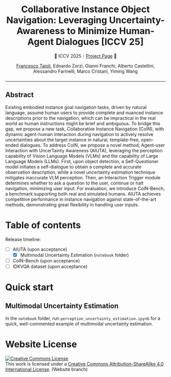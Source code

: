 
<h1 align="center">
Collaborative Instance Object Navigation: Leveraging Uncertainty-Awareness to Minimize Human-Agent Dialogues [ICCV 25]
</h1>

<div>
    <p align="center">
    🎉 ICCV 2025 - <a href="https://intelligolabs.github.io/CoIN">Project Page</a></strong> 🎉 
    </p>
</div>
<div>
    <p align="center">
    <a href='https://francescotaioli.github.io/' target='_blank'>Francesco Taioli</a>,
    Edoardo Zorzi,
    Gianni Franchi,
    Alberto Castellini, Alessandro Farinelli, Marco Cristani, Yiming Wang
    </p>
</div>

<h3 align="center">
<!-- <a href="">Paper</a> | -->
 <!-- <a href="">Video</a> | -->
 <!-- Accepted to
  <a href=""></a></h3> -->


<hr>

<!-- > [!IMPORTANT]
> Consider citing our paper:
> ```BibTeX

>   ``` -->


## Abstract
Existing embodied instance goal navigation tasks, driven by natural language, assume human users to provide complete and nuanced instance descriptions prior to the navigation, which can be impractical in the real world as human instructions might be brief and ambiguous. To bridge this gap, we propose a new task, Collaborative Instance Navigation (CoIN), with dynamic agent-human interaction during navigation to actively resolve uncertainties about the target instance in natural, template-free, open-ended dialogues. To address CoIN, we propose a novel method, Agent-user Interaction with UncerTainty Awareness (AIUTA), leveraging the perception capability of Vision Language Models (VLMs) and the capability of Large Language Models (LLMs). First, upon object detection, a Self-Questioner model initiates a self-dialogue to obtain a complete and accurate observation description, while a novel uncertainty estimation technique mitigates inaccurate VLM perception. Then, an Interaction Trigger module determines whether to ask a question to the user, continue or halt navigation, minimizing user input. For evaluation, we introduce CoIN-Bench, a benchmark supporting both real and simulated humans. AIUTA achieves competitive performance in instance navigation against state-of-the-art methods, demonstrating great flexibility in handling user inputs.

Table of contents
=================
Release timeline:
- [ ] AIUTA (upon acceptance)
  - [x] Multimodal Uncertainty Estimation (```notebook``` folder)
- [ ] CoIN-Bench (upon acceptance)
- [ ] IDKVQA dataset (upon acceptance)

# Quick start
## Multimodal Uncertainty Estimation
In the ```notebook``` folder, run ```perception_uncertainty_estimation.ipynb``` for a quick, well-commented example of multimodal uncertainty estimation.



# Website License
<a rel="license" href="http://creativecommons.org/licenses/by-sa/4.0/"><img alt="Creative Commons License" style="border-width:0" src="https://i.creativecommons.org/l/by-sa/4.0/88x31.png" /></a><br />This work is licensed under a <a rel="license" href="http://creativecommons.org/licenses/by-sa/4.0/">Creative Commons Attribution-ShareAlike 4.0 International License</a>. (Website branch)
